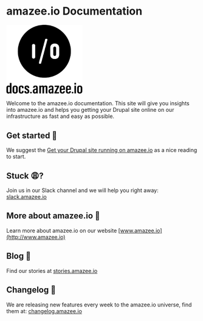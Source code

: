 # amazee.io Documentation
  
  
<img src="./Docs_amazeeio.png" width="200" />


Welcome to the amazee.io documentation. This site will give you insights into amazee.io and helps you getting your Drupal site online on our infrastructure as fast and easy as possible.

## Get started 🚀

We suggest the [Get your Drupal site running on amazee.io](step_by_step_guides/get_your_drupal_site_running_on_amazeeio.md) as a nice reading to start.

## Stuck 😩? 

Join us in our Slack channel and we will help you right away: [slack.amazee.io](https://slack.amazee.io)

## More about amazee.io 🎉

Learn more about amazee.io on our website [www.amazee.io](http://www.amazee.io)


## Blog 📖

Find our stories at [stories.amazee.io](https://stories.amazee.io)


## Changelog 📃

We are releasing new features every week to the amazee.io universe, find them at: [changelog.amazee.io](http://changelog.amazee.io) 